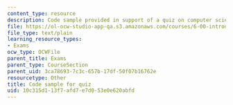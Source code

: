 ```yaml
---
content_type: resource
description: Code sample provided in support of a quiz on computer science and programming.
file: https://ol-ocw-studio-app-qa.s3.amazonaws.com/courses/6-00-introduction-to-computer-science-and-programming-fall-2008/10c315d113f7afd7e7d053e0e620abfd_q3.py
file_type: text/plain
learning_resource_types:
- Exams
ocw_type: OCWFile
parent_title: Exams
parent_type: CourseSection
parent_uid: 3ca78693-7c3c-657b-17df-50f07b16762e
resourcetype: Other
title: Code sample for quiz
uid: 10c315d1-13f7-afd7-e7d0-53e0e620abfd
---
```

